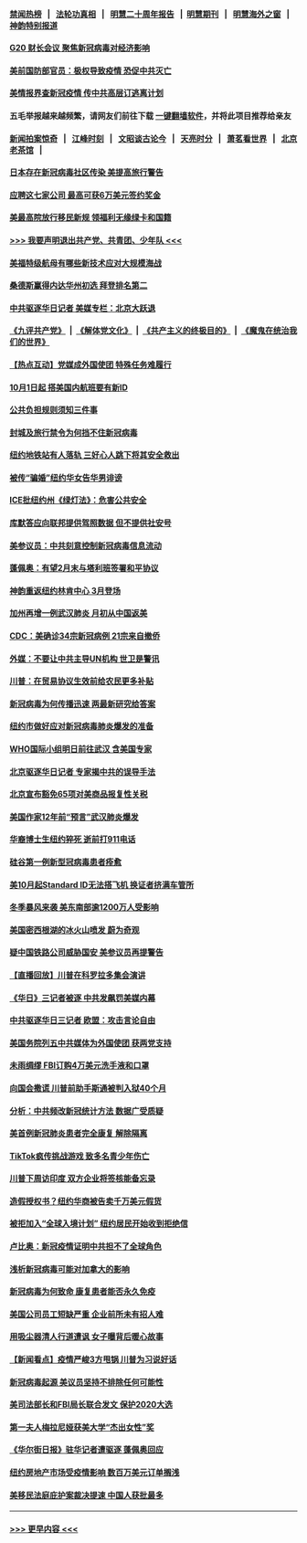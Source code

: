 #### [禁闻热榜](热点新闻.md?=0)  &nbsp;&nbsp;|&nbsp;&nbsp; [法轮功真相](https://github.com/gfw-breaker/truth/blob/master/README.md?=0) &nbsp;&nbsp;|&nbsp;&nbsp; [明慧二十周年报告](https://github.com/gfw-breaker/mh-reports/blob/master/README.md?=0) &nbsp;&nbsp;|&nbsp;&nbsp;[明慧期刊](https://github.com/gfw-breaker/mh-qikan) &nbsp;&nbsp;|&nbsp;&nbsp; [明慧海外之窗](https://github.com/gfw-breaker/mh-news/blob/master/README.md?=0) &nbsp;&nbsp;|&nbsp;&nbsp; [神韵特别报道](https://github.com/gfw-breaker/mh-news/blob/master/shenyun.md?=0)
#### [G20 财长会议 聚焦新冠病毒对经济影响](../pages/nsc412/n11890400.md?t=02240631) 
#### [美前国防部官员：极权导致疫情 恐促中共灭亡](../pages/nsc412/n11889092.md?t=02240631) 
#### [美情报界查新冠疫情 传中共高层订逃离计划](../pages/nsc412/n11888161.md?t=02240631) 
#### 五毛举报越来越频繁，请网友们前往下载 [一键翻墙软件](https://github.com/gfw-breaker/ssr-accounts)，并将此项目推荐给亲友
#### [新闻拍案惊奇](https://github.com/gfw-breaker/banned-news/blob/master/pages/link4.md) &nbsp;&nbsp;|&nbsp;&nbsp; [江峰时刻](https://github.com/gfw-breaker/banned-news/blob/master/pages/link4.md) &nbsp;&nbsp;|&nbsp;&nbsp; [文昭谈古论今](https://github.com/gfw-breaker/banned-news/blob/master/pages/link4.md) &nbsp;&nbsp;|&nbsp;&nbsp; [天亮时分](https://github.com/gfw-breaker/banned-news/blob/master/pages/link4.md) &nbsp;&nbsp;|&nbsp;&nbsp; [萧茗看世界](https://github.com/gfw-breaker/banned-news/blob/master/pages/link4.md) &nbsp;&nbsp;|&nbsp;&nbsp; [北京老茶馆](https://github.com/gfw-breaker/banned-news/blob/master/pages/link4.md) &nbsp;&nbsp;|&nbsp;&nbsp; 
#### [日本存在新冠病毒社区传染 美提高旅行警告](../pages/nsc412/n11889917.md?t=02240631) 
#### [应聘这七家公司 最高可获6万美元签约奖金](../pages/nsc412/n11879446.md?t=02240631) 
#### [美最高院放行移民新规 领福利无缘绿卡和国籍](../pages/nsc412/n11889500.md?t=02240631) 
#### [>>> 我要声明退出共产党、共青团、少年队 <<<](https://github.com/begood0513/goodnews/blob/master/quit/letter.md) 
#### [美福特级航母有哪些新技术应对大规模海战](../pages/nsc412/n11882087.md?t=02240631) 
#### [桑德斯赢得内达华州初选 拜登排名第二](../pages/nsc412/n11888760.md?t=02240631) 
#### [中共驱逐华日记者 美媒专栏：北京大跃退](../pages/nsc412/n11888453.md?t=02240631) 
#### [《九评共产党》](https://github.com/begood0513/9ping.md/blob/master/README.md) &nbsp;|&nbsp; [《解体党文化》](../../../../jtdwh.md/blob/master/README.md)  &nbsp;|&nbsp; [《共产主义的终极目的》](../../../../gczydzjmd.md/blob/master/README.md) &nbsp;|&nbsp; [《魔鬼在统治我们的世界》](../../../../mgztzwmdsj.md/blob/master/README.md) 
#### [【热点互动】党媒成外国使团 特殊任务难履行](../pages/nsc412/n11888306.md?t=02240631) 
#### [10月1日起 搭美国内航班要有新ID](../pages/nsc412/n11888243.md?t=02240631) 
#### [公共负担规则须知三件事](../pages/nsc412/n11888123.md?t=02240631) 
#### [封城及旅行禁令为何挡不住新冠病毒](../pages/nsc412/n11888067.md?t=02240631) 
#### [纽约地铁站有人落轨   三好心人跳下将其安全救出](../pages/nsc412/n11888088.md?t=02240631) 
#### [被传“骗婚”纽约华女告华男诽谤](../pages/nsc412/n11887303.md?t=02240631) 
#### [ICE批纽约州《绿灯法》：危害公共安全](../pages/nsc412/n11887285.md?t=02240631) 
#### [库默答应向联邦提供驾照数据 但不提供社安号](../pages/nsc412/n11887269.md?t=02240631) 
#### [美参议员：中共刻意控制新冠病毒信息流动](../pages/nsc412/n11887949.md?t=02240631) 
#### [蓬佩奥：有望2月末与塔利班签署和平协议](../pages/nsc412/n11887248.md?t=02240631) 
#### [神韵重返纽约林肯中心 3月登场](../pages/nsc412/n11885013.md?t=02240631) 
#### [加州再增一例武汉肺炎 月初从中国返美](../pages/nsc412/n11886929.md?t=02240631) 
#### [CDC：美确诊34宗新冠病例 21宗来自撤侨](../pages/nsc412/n11886795.md?t=02240631) 
#### [外媒：不要让中共主导UN机构 世卫是警讯](../pages/nsc412/n11886401.md?t=02240631) 
#### [川普：在贸易协议生效前给农民更多补贴](../pages/nsc412/n11886549.md?t=02240631) 
#### [新冠病毒为何传播迅速 两最新研究给答案](../pages/nsc412/n11886505.md?t=02240631) 
#### [纽约市做好应对新冠病毒肺炎爆发的准备](../pages/nsc412/n11885019.md?t=02240631) 
#### [WHO国际小组明日前往武汉 含美国专家](../pages/nsc412/n11886380.md?t=02240631) 
#### [北京驱逐华日记者 专家揭中共的误导手法](../pages/nsc412/n11886124.md?t=02240631) 
#### [北京宣布豁免65项对美商品报复性关税](../pages/nsc412/n11885960.md?t=02240631) 
#### [美国作家12年前“预言”武汉肺炎爆发](../pages/nsc412/n11885487.md?t=02240631) 
#### [华裔博士生纽约猝死  逝前打911电话](../pages/nsc412/n11885007.md?t=02240631) 
#### [硅谷第一例新型冠病毒患者痊愈](../pages/nsc412/n11885163.md?t=02240631) 
#### [美10月起Standard ID无法搭飞机  换证者挤满车管所](../pages/nsc412/n11885036.md?t=02240631) 
#### [冬季暴风来袭 美东南部逾1200万人受影响](../pages/nsc412/n11884620.md?t=02240631) 
#### [美国密西根湖的冰火山喷发 蔚为奇观](../pages/nsc412/n11884842.md?t=02240631) 
#### [疑中国铁路公司威胁国安 美参议员再提警告](../pages/nsc412/n11884300.md?t=02240631) 
#### [【直播回放】川普在科罗拉多集会演讲](../pages/nsc412/n11883640.md?t=02240631) 
#### [《华日》三记者被逐 中共发飙罚美媒内幕](../pages/nsc412/n11884184.md?t=02240631) 
#### [中共驱逐华日三记者 欧盟：攻击言论自由](../pages/nsc412/n11884179.md?t=02240631) 
#### [美国务院列五中共媒体为外国使团 获两党支持](../pages/nsc412/n11883954.md?t=02240631) 
#### [未雨绸缪 FBI订购4万美元洗手液和口罩](../pages/nsc412/n11883960.md?t=02240631) 
#### [向国会撒谎 川普前助手斯通被判入狱40个月](../pages/nsc412/n11883930.md?t=02240631) 
#### [分析：中共频改新冠统计方法 数据广受质疑](../pages/nsc412/n11883875.md?t=02240631) 
#### [美首例新冠肺炎患者完全康复 解除隔离](../pages/nsc412/n11883754.md?t=02240631) 
#### [TikTok疯传挑战游戏 致多名青少年伤亡](../pages/nsc412/n11883598.md?t=02240631) 
#### [川普下周访印度 双方企业将签核能备忘录](../pages/nsc412/n11883604.md?t=02240631) 
#### [造假授权书？纽约华商被告卖千万美元假货](../pages/nsc412/n11882429.md?t=02240631) 
#### [被拒加入“全球入境计划”  纽约居民开始收到拒绝信](../pages/nsc412/n11882417.md?t=02240631) 
#### [卢比奥：新冠疫情证明中共担不了全球角色](../pages/nsc412/n11881340.md?t=02240631) 
#### [浅析新冠病毒可能对加拿大的影响](../pages/nsc412/n11879775.md?t=02240631) 
#### [新冠病毒为何致命 康复患者能否永久免疫](../pages/nsc412/n11881488.md?t=02240631) 
#### [美国公司员工短缺严重 企业前所未有招人难](../pages/nsc412/n11881792.md?t=02240631) 
#### [用吸尘器清人行道遭讽 女子曝背后暖心故事](../pages/nsc412/n11881702.md?t=02240631) 
#### [【新闻看点】疫情严峻3方甩锅 川普为习说好话](../pages/nsc412/n11881049.md?t=02240631) 
#### [新冠病毒起源 美议员坚持不排除任何可能性](../pages/nsc412/n11881179.md?t=02240631) 
#### [美司法部长和FBI局长联合发文 保护2020大选](../pages/nsc412/n11881522.md?t=02240631) 
#### [第一夫人梅拉尼娅获美大学“杰出女性”奖](../pages/nsc412/n11881185.md?t=02240631) 
#### [《华尔街日报》驻华记者遭驱逐 蓬佩奥回应](../pages/nsc412/n11881166.md?t=02240631) 
#### [纽约房地产市场受疫情影响  数百万美元订单搁浅](../pages/nsc412/n11879548.md?t=02240631) 
#### [美移民法庭庇护案裁决提速 中国人获批最多](../pages/nsc412/n11879431.md?t=02240631) 

----
#### [ >>> 更早内容 <<< ](../indexes/nsc412-earlier.md)
